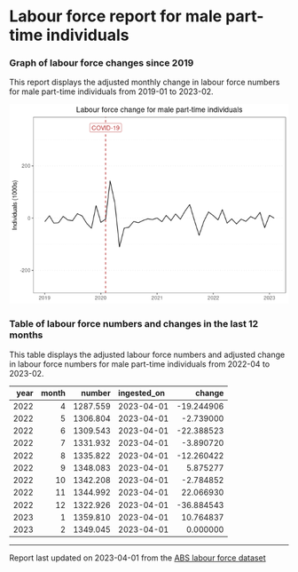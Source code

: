 Labour force report for male part-time individuals
================

### Graph of labour force changes since 2019

This report displays the adjusted monthly change in labour force numbers
for male part-time individuals from 2019-01 to 2023-02.

![](male_part-time_report_files/figure-gfm/unnamed-chunk-2-1.png)<!-- -->

### Table of labour force numbers and changes in the last 12 months

This table displays the adjusted labour force numbers and adjusted
change in labour force numbers for male part-time individuals from
2022-04 to 2023-02.

| year | month |   number | ingested_on |     change |
|-----:|------:|---------:|:------------|-----------:|
| 2022 |     4 | 1287.559 | 2023-04-01  | -19.244906 |
| 2022 |     5 | 1306.804 | 2023-04-01  |  -2.739000 |
| 2022 |     6 | 1309.543 | 2023-04-01  | -22.388523 |
| 2022 |     7 | 1331.932 | 2023-04-01  |  -3.890720 |
| 2022 |     8 | 1335.822 | 2023-04-01  | -12.260422 |
| 2022 |     9 | 1348.083 | 2023-04-01  |   5.875277 |
| 2022 |    10 | 1342.208 | 2023-04-01  |  -2.784852 |
| 2022 |    11 | 1344.992 | 2023-04-01  |  22.066930 |
| 2022 |    12 | 1322.926 | 2023-04-01  | -36.884543 |
| 2023 |     1 | 1359.810 | 2023-04-01  |  10.764837 |
| 2023 |     2 | 1349.045 | 2023-04-01  |   0.000000 |

------------------------------------------------------------------------

Report last updated on 2023-04-01 from the [ABS labour force
dataset](https://www.abs.gov.au/statistics/labour/employment-and-unemployment/labour-force-australia/latest-release)
